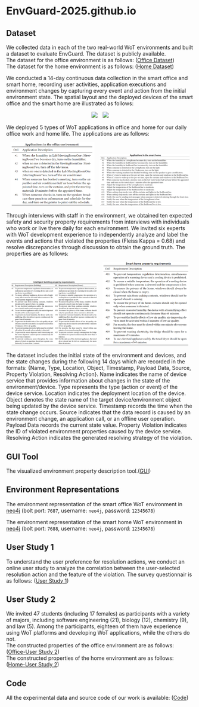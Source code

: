 # EnvGuard-2025.github.io

## Dataset

We collected data in each of the two real-world WoT environments and built a dataset to evaluate EnvGuard. The dataset is publicly available.  
The dataset for the office environment is as follows:
([Office Dataset](https://github.com/EnvGuard-2024/EnvGuard-2024.github.io/tree/master/DataSet/OfficeEnvironment))  
The dataset for the home environment is as follows:
([Home Dataset](https://github.com/EnvGuard-2024/EnvGuard-2024.github.io/tree/master/DataSet/HomeEnvironment))

<p> 
We conducted a 14-day continuous data collection in the smart office and smart home, recording user activities, application executions and environment changes by capturing every event and action from the initial environment state. 
The spatial layout and the deployed devices of the smart office and the smart home are illustrated as follows:
<div align=center>
<img width="50%" style="margin-right:2%" src="https://raw.githubusercontent.com/EnvGuard-2024/EnvGuard-2024.github.io/master/images/SmartOfficeEnv.png"/>
<img width="47%" src="https://raw.githubusercontent.com/EnvGuard-2024/EnvGuard-2024.github.io/master/images/SmartHomeEnv.png"/>
</div>
</p>

<!-- There are 21 students working and studying in the laboratory, and 5 types of WoT applications are deployed to provide convenience for daily office work. Details of the applications are described below:
<div align=center><img width="400" src="https://raw.githubusercontent.com/EnvGuard-2024/EnvGuard-2024.github.io/master/images/application.png"/></div> -->

We deployed 5 types of WoT applications in office and home for our daily office work and home life. The applications are as follows:

<div align=center> 
<img width="44.7%" style="margin-right:2%" src="https://raw.githubusercontent.com/EnvGuard-2024/EnvGuard-2024.github.io/master/images/office_application.png"/>
<img width="48%" src="https://raw.githubusercontent.com/EnvGuard-2024/EnvGuard-2024.github.io/master/images/home_application.png"/> 
</div>

Through interviews with staff in the environment, we obtained ten expected safety and security property requirements from interviews with individuals who work or live there daily for each environment. We invited six experts with WoT development experience to independently analyze and label the events and actions that violated the properties (Fleiss Kappa = 0.68) and resolve discrepancies through discussion to obtain the ground truth. The properties are as follows:

<div align=center>
<img width="46.3%" style="margin-right:2%" src="https://raw.githubusercontent.com/EnvGuard-2024/EnvGuard-2024.github.io/master/images/office_propertys.png"/>
<img width="46.3%" src="https://raw.githubusercontent.com/EnvGuard-2024/EnvGuard-2024.github.io/master/images/home_propertys.png"/>
</div>

The dataset includes the initial state of the environment and devices, and the state changes during the following 14 days which are recorded in the formats: {Name, Type, Location, Object, Timestamp, Payload Data, Source, Property Violation, Resolving Action}. Name indicates the name of device service that provides information about changes in the state of the environment/device. Type represents the type (action or event) of the device service. Location indicates the deployment location of the device. Object denotes the state name of the target device/environment object being updated by the device service. Timestamp records the time when the state change occurs. Source indicates that the data record is caused by an environment change, an application call, or an offline user operation. Payload Data records the current state value. Property Violation indicates the ID of violated environment properties caused by the device service. Resolving Action indicates the generated resolving strategy of the violation.

## GUI Tool

The visualized environment property description tool.([GUI](http://47.101.169.122:9033/))

## Environment Representations

The environment representation of the smart office WoT environment in [neo4j](http://47.101.169.122:7474/browser/) (bolt port: `7687`, username: `neo4j`, password: `12345678`)

The environment representation of the smart home WoT environment in [neo4j](http://47.101.169.122:7475/browser/) (bolt port: `7688`, username: `neo4j`, password: `12345678`)

## User Study 1

To understand the user preference for resolution actions, we conduct an online user study to analyze the correlation between the user-selected resolution action and the feature of the violation. The survey questionnair is as follows:
([User Study 1](https://github.com/EnvGuard-2024/EnvGuard-2024.github.io/blob/master/UserStudy/UserStudyOne_SurveyQuestionnair.docx))

## User Study 2

We invited 47 students (including 17 females) as participants with a variety of majors, including software engineering (21), biology (12), chemistry (9), and law (5). Among the participants, eighteen of them have experience using WoT platforms and developing WoT applications, while the others do not.  
The constructed properties of the office environment are as follows:
([Office-User Study 2](https://github.com/EnvGuard-2024/EnvGuard-2024.github.io/blob/master/UserStudy/UserStudyTwo_ConstructedProperties_Office.json))  
The constructed properties of the home environment are as follows:
([Home-User Study 2](https://github.com/EnvGuard-2024/EnvGuard-2024.github.io/blob/master/UserStudy/UserStudyTwo_ConstructedProperties_Home.json))

## Code

All the experimental data and source code of our work is available: ([Code](https://github.com/EnvGuard-2024/EnvGuard-2024.github.io/blob/master/Code/))

<!-- Properties of environments built by participants using visualisation development tools in usability user studies.([link](https://github.com/EnvGuard-2024/EnvGuard-2024.github.io/blob/master/user-study/user_study.json)) -->
